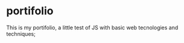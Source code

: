 # portifolio
 This is my portifolio, a little test of JS with basic web tecnologies and techniques;
